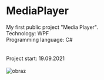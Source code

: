 # MediaPlayer
My first public project "Media Player".<br>
Technology: WPF<br>
Programming language: C#<br>
<br>
<br>
Project start: 19.09.2021
<br>
<br>
![obraz](https://user-images.githubusercontent.com/47103336/138558150-06da9ef1-d8be-48a5-ba03-7783a9456838.png)

